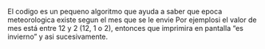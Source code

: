 El codigo es un pequeno algoritmo que ayuda a saber 
que epoca meteorologica existe segun el mes que se le envie 
Por ejemplosi el valor de mes está entre 12 y 2 (12, 1 o 2), 
entonces que imprimira en pantalla “es invierno” 
y asi sucesivamente.
